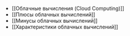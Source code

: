 - [[Облачные вычисления (Cloud Computing)]]
- [[Плюсы облачных вычислений]]
- [[Минусы облачных вычислений]]
- [[Характеристики облачных вычислений]]